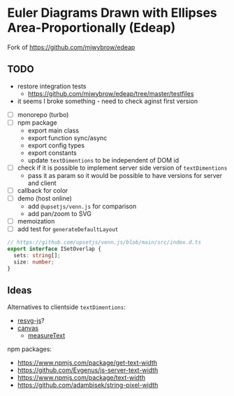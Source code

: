# Euler Diagrams Drawn with Ellipses Area-Proportionally (Edeap)

Fork of https://github.com/mjwybrow/edeap

## TODO

- restore integration tests
  - https://github.com/mjwybrow/edeap/tree/master/testfiles
- it seems I broke something - need to check aginst first version
- [ ] monorepo (turbo)
- [ ] npm package
  - export main class
  - export function sync/async
  - export config types
  - export constants
  - update `textDimentions` to be independent of DOM id
- [ ] check if it is possible to implement server side version of `textDimentions`
  - pass it as param so it would be possible to have versions for server and client
- [ ] callback for color
- [ ] demo (host online)
  - add `@upsetjs/venn.js` for comparison
  - add pan/zoom to SVG
- [ ] memoization
- [ ] add test for `generateDefaultLayout`

```ts
// https://github.com/upsetjs/venn.js/blob/main/src/index.d.ts
export interface ISetOverlap {
  sets: string[];
  size: number;
}
```

## Ideas

Alternatives to clientside `textDimentions`:

- [resvg-js](https://github.com/yisibl/resvg-js)?
- [canvas](https://github.com/Brooooooklyn/canvas)
  - [measureText](https://developer.mozilla.org/en-US/docs/Web/API/CanvasRenderingContext2D/measureText)

npm packages:

- https://www.npmjs.com/package/get-text-width
- https://github.com/Evgenus/js-server-text-width
- https://www.npmjs.com/package/text-width
- https://github.com/adambisek/string-pixel-width

